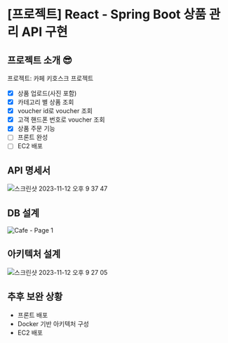 # [프로젝트] React - Spring Boot 상품 관리 API 구현
## 프로젝트 소개 😎
프로젝트: 카페 키호스크 프로젝트  
- [x] 상품 업로드(사진 포함)
- [x] 카테고리 별 상품 조회
- [x] voucher id로 voucher 조회
- [x] 고객 핸드폰 번호로 voucher 조회
- [x] 상품 주문 기능
- [ ] 프론트 완성
- [ ] EC2 배포 

## API 명세서
![스크린샷 2023-11-12 오후 9 37 47](https://github.com/shoeone96/react-springboot-rest-api/assets/85065626/8d58dd23-b9ac-40f9-a363-4e978978f4ae)

## DB 설계
![Cafe - Page 1](https://github.com/shoeone96/react-springboot-rest-api/assets/85065626/ab441fa5-4960-4943-acfb-851da965c60d)

## 아키텍처 설계
![스크린샷 2023-11-12 오후 9 27 05](https://github.com/shoeone96/react-springboot-rest-api/assets/85065626/5cf999a8-1389-4c40-be12-f0e444ff8918)

## 추후 보완 상황
- 프론트 배포
- Docker 기반 아키텍처 구성
- EC2 배포
